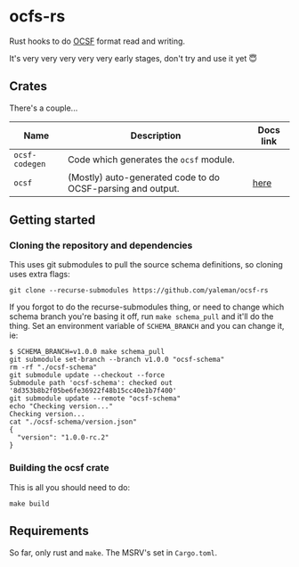 # ocfs-rs

Rust hooks to do [OCSF](https://ocsf.io) format read and writing.

It's very very very very very early stages, don't try and use it yet 😇

## Crates

There's a couple...

| Name           | Description                                                 | Docs link |
| ---            | ---                                                         | ---       |
| `ocsf-codegen` | Code which generates the `ocsf` module.                     |           |
| `ocsf`         | (Mostly) auto-generated code to do OCSF-parsing and output. | [here](https://yaleman.github.io/ocsf-rs/ocsf/) |

## Getting started

### Cloning the repository and dependencies

This uses git submodules to pull the source schema definitions, so cloning uses extra flags:

```shell
git clone --recurse-submodules https://github.com/yaleman/ocsf-rs
```

If you forgot to do the recurse-submodules thing, or need to change which schema branch you're basing it off, run `make schema_pull` and it'll do the thing. Set an environment variable of `SCHEMA_BRANCH` and you can change it, ie:

```shell
$ SCHEMA_BRANCH=v1.0.0 make schema_pull
git submodule set-branch --branch v1.0.0 "ocsf-schema"
rm -rf "./ocsf-schema"
git submodule update --checkout --force
Submodule path 'ocsf-schema': checked out '8d353b8b2f05be6fe36922f48b15cc40e1b7f400'
git submodule update --remote "ocsf-schema"
echo "Checking version..."
Checking version...
cat "./ocsf-schema/version.json"
{
  "version": "1.0.0-rc.2"
}
```

### Building the ocsf crate

This is all you should need to do:

```shell
make build
```

## Requirements

So far, only rust and `make`. The MSRV's set in `Cargo.toml`.

